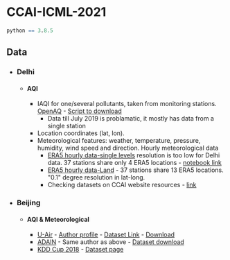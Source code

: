 # CCAI-ICML-2021
```r
python == 3.8.5
```

## Data

* ### Delhi
    * #### AQI
        * IAQI for one/several pollutants, taken from monitoring stations. [OpenAQ](https://openaq-fetches.s3.amazonaws.com/index.html) - [Script to download](https://patel-zeel.github.io/blog/data/openaq/2021/04/30/Programatically_download_OpenAQ_data.html)
            * Data till July 2019 is problamatic, it mostly has data from a single station
        * Location coordinates (lat, lon).
        * Meteorological features: weather, temperature, pressure, humidity, wind speed and direction. Hourly meteorological data
            * [ERA5 hourly data-single levels](https://cds.climate.copernicus.eu/cdsapp#!/dataset/reanalysis-era5-single-levels?tab=form) resolution is too low for Delhi data. 37 stations share only 4 ERA5 locations - [notebook link](https://github.com/patel-zeel/CCAI-ICML-2021/blob/main/data/delhi/notebooks/Combine_AQ_ERA5.ipynb) 
            * [ERA5 hourly data-Land](https://cds.climate.copernicus.eu/cdsapp#!/dataset/reanalysis-era5-land?tab=form) - 37 stations share 13 ERA5 locations. "0.1" degree resolution in lat-long.
            * Checking datasets on CCAI website resources - [link](https://www.climatechange.ai/resources)
            
* ### Beijing
    * #### AQI & Meteorological
        * [U-Air](https://dl.acm.org/doi/10.1145/2487575.2488188) - [Author profile](http://urban-computing.com/yuzheng) - [Dataset Link](https://www.microsoft.com/en-us/research/publication/u-air-when-urban-air-quality-inference-meets-big-data/?from=http%3A%2F%2Fresearch.microsoft.com%2Fpubs%2F193973%2Fair%2520quality%2520data.zip) - [Download](https://www.microsoft.com/en-us/research/wp-content/uploads/2016/02/Air20Quality20Data.zip)
        * [ADAIN](https://ojs.aaai.org/index.php/AAAI/article/view/11871) - Same author as above - [Dataset download](http://urban-computing.com/data/Data-1.zip)
        * [KDD Cup 2018](https://www.kdd.org/kdd2018/kdd-cup) - [Dataset page](https://www.biendata.xyz/competition/kdd_2018/data/)
